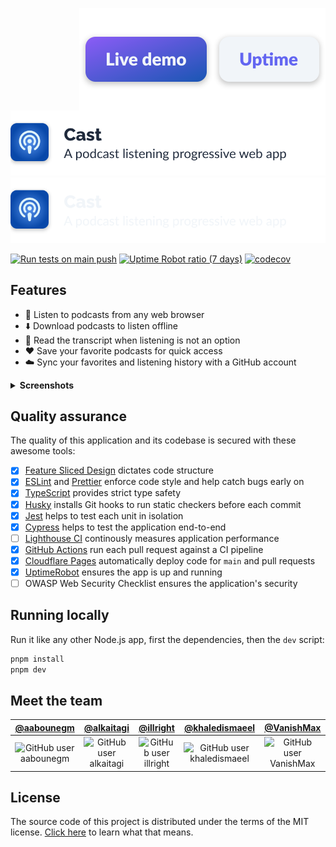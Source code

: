 <a href="https://stats.uptimerobot.com/NnXDYFZ5zq"><img align="right" alt="Uptime" src="./.github/assets/uptime.svg" /></a><a href="https://cast-iu.pages.dev"><img align="right" alt="Live demo" src="./.github/assets/live-demo.svg" /></a>
<img alt="Cast, a podcast listening progressive web app" src="./.github/assets/banner-light.svg#gh-light-mode-only" />
<img alt="Cast, a podcast listening progressive web app" src="./.github/assets/banner-dark.svg#gh-dark-mode-only" />

[![Run tests on `main` push](https://github.com/aabounegm/cast/actions/workflows/unit-test-main.yml/badge.svg)](https://github.com/aabounegm/cast/actions/workflows/unit-test-main.yml)
[![Uptime Robot ratio (7 days)](https://img.shields.io/uptimerobot/ratio/7/m790750732-019a64d92e80fde508817b7c)](https://stats.uptimerobot.com/NnXDYFZ5zq)
[![codecov](https://codecov.io/gh/aabounegm/cast/branch/main/graph/badge.svg?token=W8C03FREO5)](https://codecov.io/gh/aabounegm/cast)

## Features

- 📱 Listen to podcasts from any web browser
- ⬇️ Download podcasts to listen offline
- 📄 Read the transcript when listening is not an option
- ❤️ Save your favorite podcasts for quick access
- ☁️ Sync your favorites and listening history with a GitHub account

<details>
  <summary><strong>Screenshots</strong></summary>
  <table>
    <tbody>
      <tr>
        <td><img alt="Podcast Gallery screen" src="./.github/assets/podcast-gallery.webp" /></td>
        <td><img alt="Podcast Episodes screen" src="./.github/assets/podcast-episodes.webp" /></td>
        <td><img alt="Now Playing screen" src="./.github/assets/now-playing.webp" /></td>
      </tr>
    </tbody>
  </table>
</details>

## Quality assurance

The quality of this application and its codebase is secured with these awesome tools:

- [x] [Feature Sliced Design](https://feature-sliced.design) dictates code structure
- [x] [ESLint](https://eslint.org) and [Prettier](https://prettier.io) enforce code style and help catch bugs early on
- [x] [TypeScript](https://www.typescriptlang.org/) provides strict type safety
- [x] [Husky](https://typicode.github.io/husky) installs Git hooks to run static checkers before each commit
- [x] [Jest](https://jestjs.io/) helps to test each unit in isolation
- [x] [Cypress](https://www.cypress.io/) helps to test the application end-to-end
- [ ] [Lighthouse CI](https://github.com/GoogleChrome/lighthouse-ci) continously measures application performance
- [x] [GitHub Actions](https://github.com/features/actions) run each pull request against a CI pipeline
- [x] [Cloudflare Pages](https://pages.cloudflare.com/) automatically deploy code for `main` and pull requests
- [x] [UptimeRobot](https://uptimerobot.com/) ensures the app is up and running
- [ ] OWASP Web Security Checklist ensures the application's security

## Running locally

Run it like any other Node.js app, first the dependencies, then the `dev` script:

```bash
pnpm install
pnpm dev
```

## Meet the team

<table>
  <thead>
    <th><a href="https://github.com/aabounegm">@aabounegm</a></th>
    <th><a href="https://github.com/alkaitagi">@alkaitagi</a></th>
    <th><a href="https://github.com/illright">@illright</a></th>
    <th><a href="https://github.com/khaledismaeel">@khaledismaeel</a></th>
    <th><a href="https://github.com/VanishMax">@VanishMax</a></th>
  </thead>
  <tbody align="center"><tr>
    <td><img alt="GitHub user aabounegm" src="https://images.weserv.nl/?url=avatars.githubusercontent.com/u/11016151?s=64&mask=circle&mbg=transparent&output=png" /></td>
    <td><img alt="GitHub user alkaitagi" src="https://images.weserv.nl/?url=avatars.githubusercontent.com/u/32439229?s=64&mask=circle&mbg=transparent&output=png" /></td>
    <td><img alt="GitHub user illright" src="https://images.weserv.nl/?url=avatars.githubusercontent.com/u/15035286?s=64&mask=circle&mbg=transparent&output=png" /></td>
    <td><img alt="GitHub user khaledismaeel" src="https://images.weserv.nl/?url=avatars.githubusercontent.com/u/62155849?s=64&mask=circle&mbg=transparent&output=png" /></td>
    <td><img alt="GitHub user VanishMax" src="https://images.weserv.nl/?url=avatars.githubusercontent.com/u/29180358?s=64&mask=circle&mbg=transparent&output=png" /></td>
  </tr><!--
  <tr>
    <td>CI / CD</td>
    <td>Podcast player</td>
    <td>Design</td>
    <td>Backend</td>
    <td>Podcast player</td>
  </tr>--></tbody>
</table>

## License

The source code of this project is distributed under the terms of the MIT license. [Click here](https://choosealicense.com/licenses/mit/) to learn what that means.
